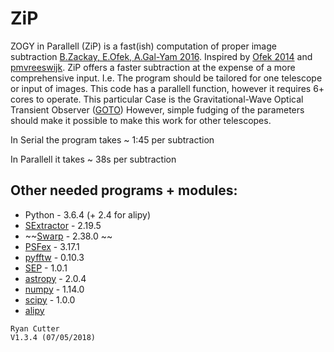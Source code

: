 # ZiP 

ZOGY in Parallell (ZiP) is a fast(ish) computation of proper image subtraction [B.Zackay, E.Ofek, A.Gal-Yam 2016](http://iopscience.iop.org/article/10.3847/0004-637X/830/1/27/pdf). Inspired by [Ofek 2014](http://adsabs.harvard.edu/abs/2014ascl.soft07005O) and [pmvreeswijk](https://github.com/pmvreeswijk/ZOGY). ZiP offers a faster subtraction at the expense of a more comprehensive input. I.e. The program should be tailored for one telescope or input of images. This code has a parallell function, however it requires 6+ cores to operate. This particular Case is the Gravitational-Wave Optical Transient Observer ([GOTO](https://goto-observatory.org/)) However, simple fudging of the parameters should make it possible to make this work for other telescopes.

In Serial the program takes ~ 1:45 per subtraction

In Parallell it takes ~ 38s per subtraction

## Other needed programs + modules:
* Python - 3.6.4 (+ 2.4 for alipy)
* [SExtractor](https://www.astromatic.net/software/sextractor) - 2.19.5
* ~~[Swarp](https://www.astromatic.net/software/swarp) - 2.38.0 ~~
* [PSFex](https://www.astromatic.net/software/psfex) - 3.17.1
* [pyfftw](https://hgomersall.github.io/pyFFTW/) - 0.10.3
* [SEP](http://sewpy.readthedocs.io/en/latest/) - 1.0.1
* [astropy](http://www.astropy.org/) - 2.0.4
* [numpy](http://www.numpy.org/) - 1.14.0
* [scipy](https://www.scipy.org/) - 1.0.0
* [alipy](https://obswww.unige.ch/~tewes/alipy/)

~~~~~~~~~~~~~~~~~~~~~~~~~~~~~~~~~~~~~~~~~
Ryan Cutter 
V1.3.4 (07/05/2018)
~~~~~~~~~~~~~~~~~~~~~~~~~~~~~~~~~~~~~~~~~
